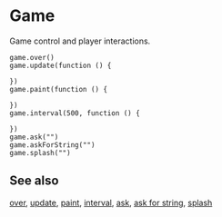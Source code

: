# Game

Game control and player interactions.

```cards
game.over()
game.update(function () {
	
})
game.paint(function () {
	
})
game.interval(500, function () {
	
})
game.ask("")
game.askForString("")
game.splash("")
```

## See also

[over](/reference/game/over),
[update](/reference/game/update),
[paint](/reference/game/paint),
[interval](/reference/game/interval),
[ask](/reference/game/set-life),
[ask for string](/reference/game/ask-for-string),
[splash](/reference/game/splash)
